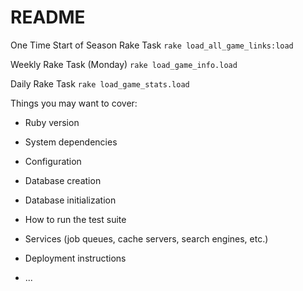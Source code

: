 # README

One Time Start of Season Rake Task
  `rake load_all_game_links:load`

Weekly Rake Task (Monday)
  `rake load_game_info.load`

Daily Rake Task
  `rake load_game_stats.load`


Things you may want to cover:

* Ruby version

* System dependencies

* Configuration

* Database creation

* Database initialization

* How to run the test suite

* Services (job queues, cache servers, search engines, etc.)

* Deployment instructions

* ...
